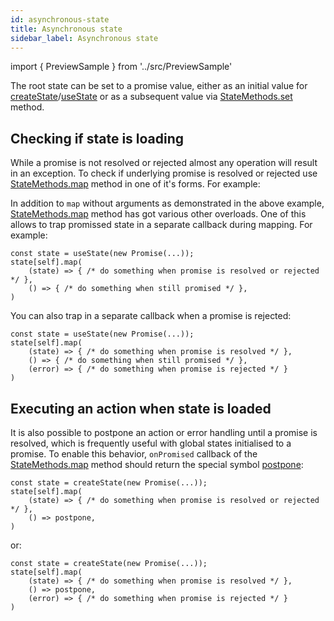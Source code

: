 ```yaml
---
id: asynchronous-state
title: Asynchronous state
sidebar_label: Asynchronous state
---
```


import { PreviewSample } from '../src/PreviewSample'

The root state can be set to a promise value, either as an initial value for [createState](typedoc-hookstate-core#createstate)/[useState](typedoc-hookstate-core#usestate) or as a subsequent value via [StateMethods.set](typedoc-hookstate-core#set) method.

## Checking if state is loading

While a promise is not resolved or rejected almost any operation will result in an exception. To check if underlying promise is resolved or rejected use [StateMethods.map](typedoc-hookstate-core#map) method in one of it's forms. For example:

<PreviewSample example="local-async-state" />

In addition to `map` without arguments as demonstrated in the above example, [StateMethods.map](typedoc-hookstate-core#map) method has got various other overloads. One of this allows to trap promissed state in a separate callback during mapping. For example:

```tsx
const state = useState(new Promise(...));
state[self].map(
    (state) => { /* do something when promise is resolved or rejected */ },
    () => { /* do something when still promised */ },
)
```

You can also trap in a separate callback when a promise is rejected:

```tsx
const state = useState(new Promise(...));
state[self].map(
    (state) => { /* do something when promise is resolved */ },
    () => { /* do something when still promised */ },
    (error) => { /* do something when promise is rejected */ }
)
```

## Executing an action when state is loaded

It is also possible to postpone an action or error handling until a promise is resolved, which is frequently useful with global states initialised to a promise. To enable this behavior, `onPromised` callback of the [StateMethods.map](typedoc-hookstate-core#map) method should return the special symbol [postpone](typedoc-hookstate-core#const-postpone):

```tsx
const state = createState(new Promise(...));
state[self].map(
    (state) => { /* do something when promise is resolved or rejected */ },
    () => postpone,
)
```

or:

```tsx
const state = createState(new Promise(...));
state[self].map(
    (state) => { /* do something when promise is resolved */ },
    () => postpone,
    (error) => { /* do something when promise is rejected */ }
)
```
